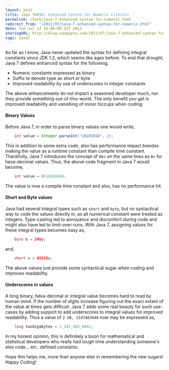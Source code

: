 ```yaml
---
layout: post
title: Java 7&#58; Enhanced Syntax for Numeric Literals
permalink: /tech/java-7-enhanced-syntax-for-numeric.html
redirect_from: "/2011/07/java-7-enhanced-syntax-for-numeric.html"
date: Tue Jul 12 16:06:00 IST 2011
sharingURL: http://blog.sangupta.com/2011/07/java-7-enhanced-syntax-for-numeric.html
tags: java7
---
```

As far as I know, Java never updated the syntax for defining integral constants since JDK 1.2, which 
seems like ages before. To end that drought, Java 7 defines enhanced syntax for the following,

<!-- break here -->

* Numeric constants expressed as binary
* Suffix to denote type as short or byte
* Improved readability by use of underscores in integer constants

The above enhancements do not impact a seasoned developer much, nor they provide something out-of-this-world. 
The only benefit you get is improved readability and vanishing of minor hiccups when coding. 

#### Binary Values

Before Java 7, in order to parse binary values one would write,

```java
    int value = Integer.parseInt("10101010", 2);
```

This in addition to some extra code, also has performance impact besides making the value as a runtime 
constant than compile time constant. Thankfully, Java 7 introduces the concept of `0b<` on the same lines as 
`0x` for hexa-decimal values. Thus, the above code fragment in Java 7 would become,

```java
    int value = 0b10101010;
```

The value is now a compile time constant and also, has no performance hit.

#### Short and Byte values

Java had several integral types such as `short` and `byte`, but no syntactical way to code the values directly 
in, as all numerical constant were treated as integers. Type-casting led to annoyance and discomfort during code 
and might also have led to limit-over-runs. With Java 7, assigning values for these integral types becomes easy as,

```java
    byte b = 245y;
```

and,

```java
    short s = 65535s;
```

The above values just provide some syntactical sugar when coding and improves readability.

#### Underscores in values

A long binary, hexa-decimal or integral value becomes hard to read by human mind. If the number of digits increase 
figuring out the exact extant of the value at times gets difficult. Java 7 adds some real beauty for such use-cases 
by adding support to add underscores to integral values for improved readability. Thus a value of 
`2 GB, 2147483648` now may be expressed as,

```java
    long twoGigabytes = 2_147_483_648L;
```

In my honest opinion, this is definitely a boon for mathematical and statistical developers who really had tough 
time understanding someone's else code... err.. defined constants.

Hope this helps me, more than anyone else in remembering the new sugars! Happy Coding!
